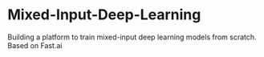 # Mixed-Input-Deep-Learning
Building a platform to train mixed-input deep learning models from scratch.  Based on Fast.ai
